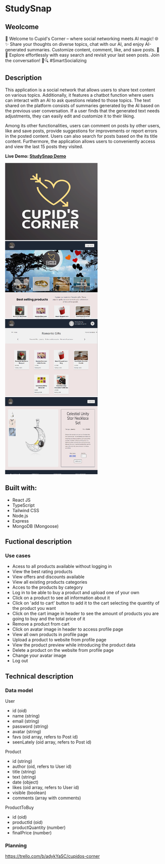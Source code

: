 # StudySnap

## Weolcome

🚀 Welcome to Cupid's Corner – where social networking meets AI magic! 🌐✨ Share your thoughts on diverse topics, chat with our AI, and enjoy AI-generated summaries. Customize content, comment, like, and save posts. 📝💬 Explore effortlessly with easy search and revisit your last seen posts. Join the conversation! 🚀🔍 #SmartSocializing

## Description

This application is a social network that allows users to share text content on various topics. Additionally, it features a chatbot function where users can interact with an AI to ask questions related to those topics. The text shared on the platform consists of summaries generated by the AI based on the previous user conversation. If a user finds that the generated text needs adjustments, they can easily edit and customize it to their liking.

Among its other functionalities, users can comment on posts by other users, like and save posts, provide suggestions for improvements or report errors in the posted content. Users can also search for posts based on the its title content. Furthermore, the application allows users to conveniently access and view the last 15 posts they visited.

**Live Demo: [StudySnap Demo](https://studysnap.netlify.app)**

<div>
    <img src="./images/cupidscorner-1.png" alt="StudySnap1" width="300" height='250'/>
    <img src="./images/cupidscorner-2.png" alt="StudySnap2" width="300" height='250'/>
</div>
<div>
    <img src="./images/cupidscorner-3.png" alt="StudySnap1" width="300" height='250'/>
    <img src="./images/cupidscorner-4.png" alt="StudySnap2" width="300" height='250'/>
</div>

## Built with:
- React JS
- TypeScript
- Tailwind CSS
- Node.js
- Express
- MongoDB (Mongoose)

## Fuctional description

### Use cases
- Acess to all products available without logging in
- View the best rating products
- View offers and discounts available
- View all existing products categories
- Acces to the products by category
- Log in to be able to buy a product and upload one of your own
- Click on a product to see all information about it
- Click on 'add to cart' button to add it to the cart selecting the quantity of the product you want
- Click on the cart image in header to see the amount of products you are going to buy and the total price of it
- Remove a product from cart
- Click on avatar image in header to access profile page
- View all own products in profile page
- Upload a product to  website from profile page
- View the product preview while introducing the product data
- Delete a product on the website from profile page
- Change your avatar image
- Log out

## Technical description

### Data model

User
- id (oid)
- name (string)
- email (string)
- password (string)
- avatar (string)
- favs (oid array, refers to Post id)
- seenLately (oid array, refers to Post id)

Product
- id (string)
- author (oid, refers to User id)
- title (string)
- text (string)
- date (object)
- likes (oid array, refers to User id)
- visible (boolean)
- comments (array with comments)

ProductToBuy
- id (oid)
- productId (oid)
- productQuantity (number)
- finalPrice (number)

### Planning

https://trello.com/b/adykYaSC/cupidos-corner